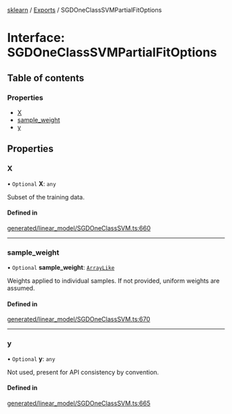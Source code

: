 [sklearn](../readme.md) / [Exports](../modules.md) / SGDOneClassSVMPartialFitOptions

# Interface: SGDOneClassSVMPartialFitOptions

## Table of contents

### Properties

- [X](SGDOneClassSVMPartialFitOptions.md#x)
- [sample\_weight](SGDOneClassSVMPartialFitOptions.md#sample_weight)
- [y](SGDOneClassSVMPartialFitOptions.md#y)

## Properties

### X

• `Optional` **X**: `any`

Subset of the training data.

#### Defined in

[generated/linear_model/SGDOneClassSVM.ts:660](https://github.com/transitive-bullshit/scikit-learn-ts/blob/367336a/packages/sklearn/src/generated/linear_model/SGDOneClassSVM.ts#L660)

___

### sample\_weight

• `Optional` **sample\_weight**: [`ArrayLike`](../modules.md#arraylike)

Weights applied to individual samples. If not provided, uniform weights are assumed.

#### Defined in

[generated/linear_model/SGDOneClassSVM.ts:670](https://github.com/transitive-bullshit/scikit-learn-ts/blob/367336a/packages/sklearn/src/generated/linear_model/SGDOneClassSVM.ts#L670)

___

### y

• `Optional` **y**: `any`

Not used, present for API consistency by convention.

#### Defined in

[generated/linear_model/SGDOneClassSVM.ts:665](https://github.com/transitive-bullshit/scikit-learn-ts/blob/367336a/packages/sklearn/src/generated/linear_model/SGDOneClassSVM.ts#L665)
